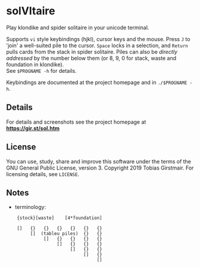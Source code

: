 # solVItaire

Play klondike and spider solitaire in your unicode terminal.

Supports `vi` style keybindings (hjkl), cursor keys and the mouse. Press `J` to
'join' a well-suited pile to the cursor. `Space` locks in a selection, and
`Return` pulls cards from the stack in spider solitaire. Piles can also be
*directly addressed* by the number below them (or 8, 9, 0 for stack, waste and
foundation in klondike).    
See `$PROGNAME -h` for details.

Keybindings are documented at the project homepage and in `./$PROGNAME -h`.

## Details

For details and screenshots see the project homepage at
**https://gir.st/sol.htm**

## License

You can use, study, share and improve this software under the terms of the GNU
General Public License, version 3. Copyright 2019 Tobias Girstmair. For
licensing details, see `LICENSE`.

<!--
## TODO

### P1
 * none! \o/
### P2
 * TODO: suggest moves (`h` => hint)
 * TODO: cleanup: in `x2y()` functions there is a lot of replication and noise
         when calculating legal moves, top cards, etc. 
### P3
 * TODO: differential drawing mode (at least for highlighting cards)
 * TODO: `.` command (repeat last action)
### P4
 * TODO: mouse mode improvements:
          - spider: detect how many cards to move to empty pile
            (must find exact position despite `extreme_overlap`)
 * TODO: scores, variants: draw 3, max. n overturns
 * TODO: vt220 mode (problems: charset, slow baudrate and no differential drawing mode)
 * TODO: ed(1) mode (solEDaire): playable on a line printer; ascii/ibm only?

### DONE
 * DONE: use `#ifdef`s to differentiate games (sol, spider, ed-sol, ed-spider)
 * DONE: keyboard alias: twice same key == waste/pile -> foundation
 * DONE: spider keyboard: `<from><to>` stacks; 1-9,0=tableu, return=draw
 * DONE: spider: easy/medium difficulty: only deal 1/2 suits instead of 4 -> deal()
 * DONE: patience: allow taking from 0(foundation)
 * DONE: highlight `from` pile, so users can see at what input stage they are
 * DONE: make piles 0-indexed in klondike as well
 * DONE: duplicate card ♠A found in tableu: added check at start to monitor this
         Cannot reproduce, removed check
 * DONE: bugs in spider's t2t()
         * once segfaulted on large column
         * sometimes doesn't work (ERR when it should be OK)
         Cannot reproduce
 * DONE: some input functions are in `x2y()` - - move them to `get_cmd()` (req.
         for mouse, hjkl modes)
 * DONE: sigint, sigcont handler! atexit() to avoid inconsistent term state
 * DONE: hjkl keyboard mode
 * DONE: more vim mode keys (first/last tableu)
 * DONE: online (key-)help `?`, `-h`, `-v` (NOTE: implemented -h, rest deemed
         not usedul)
 * DONE: extreme overlapping: if we are printing a sequence or multiple face down
	 cards, only print `.overlap` lines of the ends, and `1` line for the
         middle cards
 * DONE: in direct addressing 'up to' dialog: make return/space select the lowest/highest option
 * DONE: undo:
	 - insert append_undo() in x2y() functions
	 - to encode stack position we need to overload `f.u.n` as index.
	   (similar for foundation: overload `f.u.n` as foundation id)
	 - w2f(): have to encode both stock index and foundation id
	          don't want to add a struct field for this one case; 
	          for the time being (i.e. forever) I'm ORing waste index and
	          (foundation id<<16). ugly but works :/
	 - turning over cards: this needs to be encoded, because the card might 
	   be consecutive and there's no way to tell what its previous state was. 
	    * indicate that a card was turned (can be at most 1) by negating u.n
	      pros: no wasted space (it's just a boolean value), negation pattern 
	            already used for closed cards
	      cons: dirty C hack, less obvious than in other places, no need to
	            conserve memory this tightly
 * DONE: screen size > stack height => rendering issues!
         as good as it's going to get, since we can't just not draw cards at all
 * DONE: 'join to here' command (should take longest chain available)
 * DONE: expose deal() seed for restarting the game
 * DONE: make portable (clang on FreeBSD)
         makefile's `$<` refuses to work if prequisite name != target name
         Fix: 
             ln -s sol.c. spider.c
             sed -i 's/^spider: sol.c/spider: spider.c/' Makefile
 * DONE: escape sequences (for real cursor keys)
 * DONE: inverted moves (if A->B doesn't work, try B->A)
 * DONE:  - allow dragging the mouse
-->

## Notes

 - terminology:
```
    {stock}[waste]    [4*foundation]

    []   {}   {}   {}   {}   {}   {}
         []  (tableu piles)  {}   {}
              []   {}   {}   {}   {}
                   []   {}   {}   {}
                        []   {}   {}
                             []   {}
                                  []
```

<!-- NOTE: these were written during the early stages of development and are no
longer 100% accurate. 
 - data structures:
    - enum for each card (e.g. `SPADES_ACE`, `HEARTS_10`)
    - each pile is an array holding (13 open cards + up to 6 closed)    
      [0] is the "northmost"/bottom-most card; unoccupied are NULL/NO_CARD
    - a single card is represented in the 'cards' enum; if it is closed, it is negated.    
    - the foundation are 4 arrays of size 13
    - the stock pile is an array holding n cards and an index to the one to display
      when removing, decrement stack size and move all cards above index 1 over
    - previous states array: where to move which cards to get back to the state before    
    - undo:    
      double-linked list (follow `.prev` to undo, `.next` to redo)    
      "N cards were moved from X to Y" (do Y->X to undo)    
      allows jumping forwards in time as well (by repeating X->Y)    
      warn: when appending state, must check if `.next` was non-NULL and free rest of chain if so.
 - multiple card sizes: schemes.h will store cards like below. if we want to draw a card 
   that has one or more other cards below it, we only draw the first `.overlap` lines, 
   otherwise if it is the last one, we draw the whole one.
   this will give a look like in `~/solitaire-tests`
```
    .grid=7, /*vertical alignment*/
    .overlap=2,
    .cards = [
       ["╭───╮",
        "│♠ X│",
        "│ ♠ │",
        "╰───╯",
          NULL],
    ]
    /*or:*/
    .grid=2,
    .overlap=1,
    .cards = [
      [ "🃖 ", NULL ],
    ]
```
"open": face up card
"closed": face down card
-->

